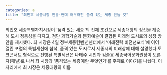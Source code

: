 ```yaml
---
categories: a
title: "최민호 세종시장 전통·현대 어우러진 품격 있는 세종 만들 것"
---
```

최민호 세종특별자치시장이 ‘품격 있는 세종’의 전제 조건으로 세종대왕의 정신을 계승해 도시 정통성을 다지고, 첨단 과학기술과 문화예술이 결합된 미래형 도시로의 성장 방안을 제시했다. 최 시장은 4일 정부세종컨벤션센터에서 ‘미래전략 비전선포식’에 이어 열린 포럼의 특별세션에 참석, 품격 있는 도시로서 세종시의 미래상에 대해 설명했다.토크콘서트 형식으로 진행된 특별세션은 나태주 시인과 김슬옹 세종국어문화원장이 토론자(패널)로 나서 최 시장과 ‘품격있는 세종이란 무엇인가’를 주제로 이야기를 나눴다. 이 자리에서 최 시장은 세종대왕의 이름